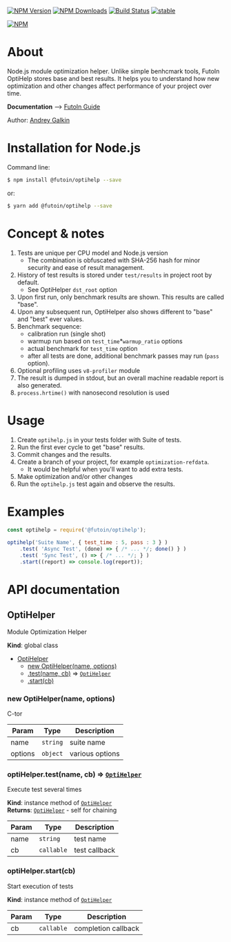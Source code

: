 
  [![NPM Version](https://img.shields.io/npm/v/@futoin/optihelp.svg?style=flat)](https://www.npmjs.com/package/@futoin/optihelp)
  [![NPM Downloads](https://img.shields.io/npm/dm/@futoin/optihelp.svg?style=flat)](https://www.npmjs.com/package/@futoin/optihelp)
  [![Build Status](https://travis-ci.org/futoin/util-js-optihelp.svg)](https://travis-ci.org/futoin/util-js-optihelp)
  [![stable](https://img.shields.io/badge/stability-stable-green.svg?style=flat)](https://www.npmjs.com/package/@futoin/optihelp)

  [![NPM](https://nodei.co/npm/@futoin/optihelp.png?downloads=true&downloadRank=true&stars=true)](https://nodei.co/npm/@futoin/optihelp/)


# About

Node.js module optimization helper. Unlike simple benhcmark tools, FutoIn OptiHelp
stores base and best results. It helps you to understand how new optimization
and other changes affect performance of your project over time.

**Documentation** --> [FutoIn Guide](https://futoin.org/docs/miscjs/optihelp/)

Author: [Andrey Galkin](mailto:andrey@futoin.org)

# Installation for Node.js

Command line:
```sh
$ npm install @futoin/optihelp --save
```
or:

```sh
$ yarn add @futoin/optihelp --save
```

# Concept & notes

1. Tests are unique per CPU model and Node.js version
    - The combination is obfuscated with SHA-256 hash for minor security and ease of result management.
1. History of test results is stored under `test/results` in project root by default.
    - See OptiHelper `dst_root` option
1. Upon first run, only benchmark results are shown. This results are called "base".
1. Upon any subsequent run, OptiHelper also shows different to "base" and "best" ever values.
1. Benchmark sequence:
    - calibration run (single shot)
    - warmup run based on `test_time`*`warmup_ratio` options
    - actual benchmark for `test_time` option
    - after all tests are done, additional benchmark passes may run (`pass` option).
1. Optional profiling uses `v8-profiler` module
1. The result is dumped in stdout, but an overall machine readable report is also generated.
1. `process.hrtime()` with nanosecond resolution is used

# Usage

1. Create `optihelp.js` in your tests folder with Suite of tests.
1. Run the first ever cycle to get "base" results.
1. Commit changes and the results.
1. Create a branch of your project, for example `optimization-refdata`.
    - It would be helpful when you'll want to add extra tests.
1. Make optimization and/or other changes
1. Run the `optihelp.js` test again and observe the results.

# Examples

```javascript
const optihelp = require('@futoin/optihelp');

optihelp('Suite Name', { test_time : 5, pass : 3 } )
    .test( 'Async Test', (done) => { /* ... */; done() } )
    .test( 'Sync Test', () => { /* ... */; } )
    .start((report) => console.log(report));

```

# API documentation

<a name="OptiHelper"></a>

## OptiHelper
Module Optimization Helper

**Kind**: global class  

* [OptiHelper](#OptiHelper)
    * [new OptiHelper(name, options)](#new_OptiHelper_new)
    * [.test(name, cb)](#OptiHelper+test) ⇒ [<code>OptiHelper</code>](#OptiHelper)
    * [.start(cb)](#OptiHelper+start)

<a name="new_OptiHelper_new"></a>

### new OptiHelper(name, options)
C-tor


| Param | Type | Description |
| --- | --- | --- |
| name | <code>string</code> | suite name |
| options | <code>object</code> | various options |

<a name="OptiHelper+test"></a>

### optiHelper.test(name, cb) ⇒ [<code>OptiHelper</code>](#OptiHelper)
Execute test several times

**Kind**: instance method of [<code>OptiHelper</code>](#OptiHelper)  
**Returns**: [<code>OptiHelper</code>](#OptiHelper) - self for chaining  

| Param | Type | Description |
| --- | --- | --- |
| name | <code>string</code> | test name |
| cb | <code>callable</code> | test callback |

<a name="OptiHelper+start"></a>

### optiHelper.start(cb)
Start execution of tests

**Kind**: instance method of [<code>OptiHelper</code>](#OptiHelper)  

| Param | Type | Description |
| --- | --- | --- |
| cb | <code>callable</code> | completion callback |


